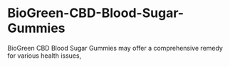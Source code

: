 # BioGreen-CBD-Blood-Sugar-Gummies
BioGreen CBD Blood Sugar Gummies may offer a comprehensive remedy for various health issues,
